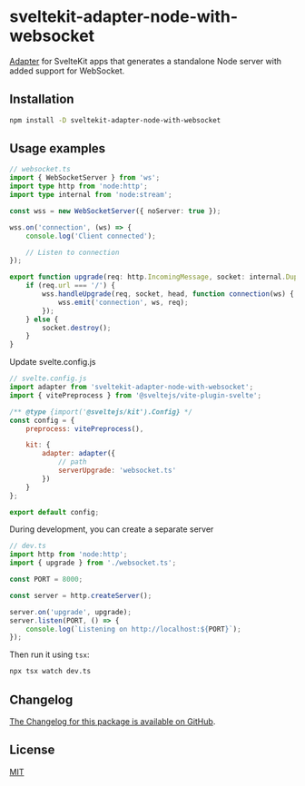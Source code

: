 # sveltekit-adapter-node-with-websocket

[Adapter](https://kit.svelte.dev/docs/adapters) for SvelteKit apps that generates a standalone Node server with added support for WebSocket.

## Installation

```bash
npm install -D sveltekit-adapter-node-with-websocket
```

## Usage examples

```ts
// websocket.ts
import { WebSocketServer } from 'ws';
import type http from 'node:http';
import type internal from 'node:stream';

const wss = new WebSocketServer({ noServer: true });

wss.on('connection', (ws) => {
	console.log('Client connected');

	// Listen to connection
});

export function upgrade(req: http.IncomingMessage, socket: internal.Duplex, head: Buffer) {
	if (req.url === '/') {
		wss.handleUpgrade(req, socket, head, function connection(ws) {
			wss.emit('connection', ws, req);
		});
	} else {
		socket.destroy();
	}
}
```

Update svelte.config.js

```js
// svelte.config.js
import adapter from 'sveltekit-adapter-node-with-websocket';
import { vitePreprocess } from '@sveltejs/vite-plugin-svelte';

/** @type {import('@sveltejs/kit').Config} */
const config = {
	preprocess: vitePreprocess(),

	kit: {
		adapter: adapter({
			// path
			serverUpgrade: 'websocket.ts'
		})
	}
};

export default config;
```

During development, you can create a separate server

```js
// dev.ts
import http from 'node:http';
import { upgrade } from './websocket.ts';

const PORT = 8000;

const server = http.createServer();

server.on('upgrade', upgrade);
server.listen(PORT, () => {
	console.log(`Listening on http://localhost:${PORT}`);
});
```

Then run it using `tsx`:

```bash
npx tsx watch dev.ts
```

## Changelog

[The Changelog for this package is available on GitHub](CHANGELOG).

## License

[MIT](LICENSE)

